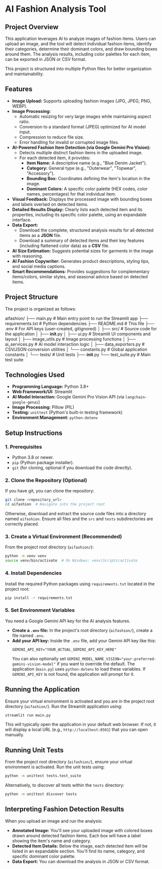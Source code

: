 # AI Fashion Analysis Tool

## Project Overview

This application leverages AI to analyze images of fashion items. Users can upload an image, and the tool will detect individual fashion items, identify their categories, determine their dominant colors, and draw bounding boxes around them. The analysis results, including color palettes for each item, can be exported in JSON or CSV format.

This project is structured into multiple Python files for better organization and maintainability.

## Features

*   **Image Upload:** Supports uploading fashion images (JPG, JPEG, PNG, WEBP).
*   **Image Processing:**
    *   Automatic resizing for very large images while maintaining aspect ratio.
    *   Conversion to a standard format (JPEG) optimized for AI model input.
    *   Compression to reduce file size.
    *   Error handling for invalid or corrupted image files.
*   **AI-Powered Fashion Item Detection (via Google Gemini Pro Vision):**
    *   Detects multiple distinct fashion items in the uploaded image.
    *   For each detected item, it provides:
        *   **Item Name:** A descriptive name (e.g., "Blue Denim Jacket").
        *   **Category:** General type (e.g., "Outerwear", "Topwear", "Accessory").
        *   **Bounding Box:** Coordinates defining the item's location in the image.
        *   **Dominant Colors:** A specific color palette (HEX codes, color names, percentages) for that individual item.
*   **Visual Feedback:** Displays the processed image with bounding boxes and labels overlaid on detected items.
*   **Detailed Results Display:** Clearly lists each detected item and its properties, including its specific color palette, using an expandable interface.
*   **Data Export:**
    *   Download the complete, structured analysis results for all detected items as a **JSON** file.
    *   Download a summary of detected items and their key features (including flattened color data) as a **CSV** file.
*   **AI Size Estimation:** Suggests potential sizes for garments in the image with reasoning.
*   **AI Fashion Copywriter:** Generates product descriptions, styling tips, and social media captions.
*   **Smart Recommendations:** Provides suggestions for complementary items/colors, similar styles, and seasonal advice based on detected items.

## Project Structure

The project is organized as follows:

aifashion/
├── main.py                 # Main entry point to run the Streamlit app
├── requirements.txt        # Python dependencies
├── README.md               # This file
├── .env                    # For API keys (user-created, gitignored)
│
├── src/                    # Source code for the application
│   ├── __init__.py
│   ├── ui.py               # Streamlit UI components and layout
│   ├── image_utils.py      # Image processing functions
│   ├── ai_services.py      # AI model interaction logic
│   ├── data_exporters.py   # CSV/JSON conversion utilities
│   └── constants.py        # Global application constants
│
└── tests/                  # Unit tests
    ├── __init__.py
    └── test_suite.py       # Main test suite

## Technologies Used

*   **Programming Language:** Python 3.8+
*   **Web Framework/UI:** Streamlit
*   **AI Model Interaction:** Google Gemini Pro Vision API (via `langchain-google-genai`)
*   **Image Processing:** Pillow (PIL)
*   **Testing:** `unittest` (Python's built-in testing framework)
*   **Environment Management:** `python-dotenv`

## Setup Instructions

### 1. Prerequisites

*   Python 3.8 or newer.
*   `pip` (Python package installer).
*   `git` (for cloning, optional if you download the code directly).

### 2. Clone the Repository (Optional)

If you have git, you can clone the repository:
```bash
git clone <repository_url>
cd aifashion  # Navigate into the project root
```
Otherwise, download and extract the source code files into a directory named `aifashion`. Ensure all files and the `src` and `tests` subdirectories are correctly placed.

### 3. Create a Virtual Environment (Recommended)

From the project root directory (`aifashion/`):
```bash
python -m venv venv
source venv/bin/activate  # On Windows: venv\Scripts\activate
```

### 4. Install Dependencies

Install the required Python packages using `requirements.txt` located in the project root:
```bash
pip install -r requirements.txt
```

### 5. Set Environment Variables

You need a Google Gemini API key for the AI analysis features.

*   **Create a `.env` file:** In the project's root directory (`aifashion/`), create a file named `.env`.
*   **Add your API key:** Inside the `.env` file, add your Gemini API key like this:
    ```
    GEMINI_API_KEY="YOUR_ACTUAL_GEMINI_API_KEY_HERE"
    ```
    You can also optionally set `GEMINI_MODEL_NAME_VISION="your-preferred-gemini-vision-model"` if you want to override the default.
The application (`main.py`) uses `python-dotenv` to load these variables. If `GEMINI_API_KEY` is not found, the application will prompt for it.

## Running the Application

Ensure your virtual environment is activated and you are in the project root directory (`aifashion/`).
Run the Streamlit application using:

```bash
streamlit run main.py
```

This will typically open the application in your default web browser. If not, it will display a local URL (e.g., `http://localhost:8501`) that you can open manually.

## Running Unit Tests

From the project root directory (`aifashion/`), ensure your virtual environment is activated.
Run the unit tests using:

```bash
python -m unittest tests.test_suite
```
Alternatively, to discover all tests within the `tests` directory:
```bash
python -m unittest discover tests
```

## Interpreting Fashion Detection Results

When you upload an image and run the analysis:

*   **Annotated Image:** You'll see your uploaded image with colored boxes drawn around detected fashion items. Each box will have a label showing the item's name and category.
*   **Detected Item Details:** Below the image, each detected item will be listed in an expandable section. You'll find its name, category, and specific dominant color palette.
*   **Data Export:** You can download the analysis in JSON or CSV format.
